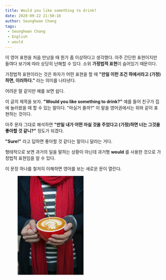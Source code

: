 ```yaml
---
title: Would you like something to drink?
date: 2020-09-22 21:50:18
author: Seunghwan Chang
tags: 
 - Seunghwan Chang
 - English
 - would
---
```


이 영어 표현을 처음 만났을 때 뭔가 좀 이상하다고 생각했다.
아주 간단한 표현이지만 들여다 보기에 따라 상당히 난해할 수 있다.
소위 **가정법적 표현**이 숨어있기 때문이다.

가정법적 표현이라는 것은 화자가 어떤 표현을 할 때
**"만일 이런 조건 하에서라고 (가정)하면, 이러하다."**
라는 의미를 나타낸다.

어려운 말 같지만 예를 보면 쉽다.

이 글의 제목을 보자.
**"Would you like something to drink?"**
예를 들어 친구가 집에 놀러왔을 때 할 수 있는 말이다.
"마실거 줄까?"
이 말을 영어권에서는 위와 같이 표현하는 것이다.

아주 문자 그대로 해석하면
**"만일 내가 어떤 마실 것을 주었다고 (가정)하면 너는 그것을 좋아할 것 같니?"**
정도가 되겠다.

**"Sure!"**
라고 답하면 좋아할 것 같다는 말이니 달라는 거다.

형태적으로 보면 과거의 일을 말하는 상황이 아닌데 과거형 **would** 를 사용한 것으로 가정법적 표현임을 알 수 있다.

이 문장 하나를 철저히 이해하면 영어를 보는 새로운 문이 열린다.

<figure>
<img src="./would-you-like/coffee.jpg" alt="Would you like some coffee?" style="width: 50%; height: 50%">
</figure>